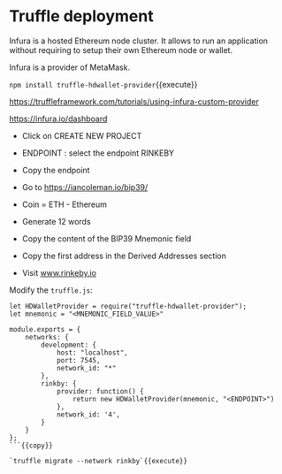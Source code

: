 # Truffle deployment

Infura is a hosted Ethereum node cluster. It allows to run an application without requiring to setup their own Ethereum node or wallet.

Infura is a provider of MetaMask.

`npm install truffle-hdwallet-provider`{{execute}}

https://truffleframework.com/tutorials/using-infura-custom-provider

https://infura.io/dashboard

- Click on CREATE NEW PROJECT
- ENDPOINT : select the endpoint RINKEBY
- Copy the endpoint

- Go to https://iancoleman.io/bip39/
- Coin = ETH - Ethereum
- Generate 12 words
- Copy the content of the BIP39 Mnemonic field
- Copy the first address in the Derived Addresses section

- Visit www.rinkeby.io

Modify the `truffle.js`:

```
let HDWalletProvider = require("truffle-hdwallet-provider");
let mnemonic = "<MNEMONIC_FIELD_VALUE>"

module.exports = {
    networks: {
        development: {
            host: "localhost",
            port: 7545,
            network_id: "*"
        },
        rinkby: {
            provider: function() {
                return new HDWalletProvider(mnemonic, "<ENDPOINT>")
            },
            network_id: '4',
        }
    }
};
```{{copy}}

`truffle migrate --network rinkby`{{execute}}

